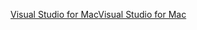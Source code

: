 [<span data-ttu-id="aba58-101">Visual Studio for Mac</span><span class="sxs-lookup"><span data-stu-id="aba58-101">Visual Studio for Mac</span></span>](https://www.microsoft.com/net/download/macos)
